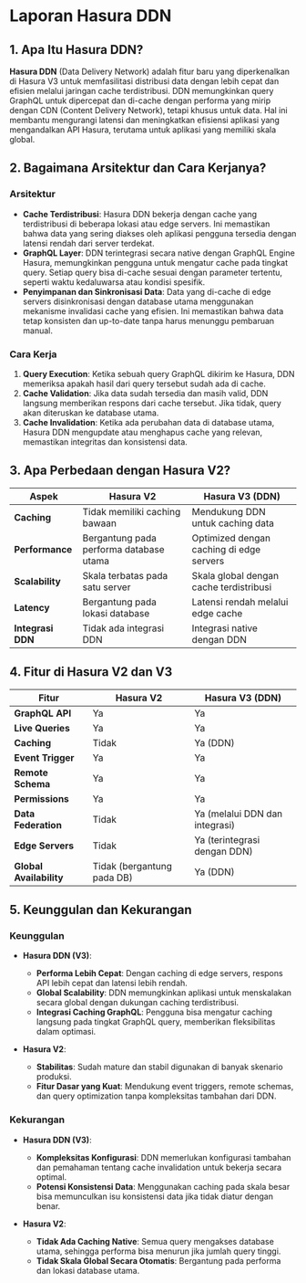 # Laporan Hasura DDN

## 1. Apa Itu Hasura DDN?

**Hasura DDN** (Data Delivery Network) adalah fitur baru yang diperkenalkan di Hasura V3 untuk memfasilitasi distribusi data dengan lebih cepat dan efisien melalui jaringan cache terdistribusi. DDN memungkinkan query GraphQL untuk dipercepat dan di-cache dengan performa yang mirip dengan CDN (Content Delivery Network), tetapi khusus untuk data. Hal ini membantu mengurangi latensi dan meningkatkan efisiensi aplikasi yang mengandalkan API Hasura, terutama untuk aplikasi yang memiliki skala global.

## 2. Bagaimana Arsitektur dan Cara Kerjanya?

### Arsitektur
- **Cache Terdistribusi**: Hasura DDN bekerja dengan cache yang terdistribusi di beberapa lokasi atau edge servers. Ini memastikan bahwa data yang sering diakses oleh aplikasi pengguna tersedia dengan latensi rendah dari server terdekat.
- **GraphQL Layer**: DDN terintegrasi secara native dengan GraphQL Engine Hasura, memungkinkan pengguna untuk mengatur cache pada tingkat query. Setiap query bisa di-cache sesuai dengan parameter tertentu, seperti waktu kedaluwarsa atau kondisi spesifik.
- **Penyimpanan dan Sinkronisasi Data**: Data yang di-cache di edge servers disinkronisasi dengan database utama menggunakan mekanisme invalidasi cache yang efisien. Ini memastikan bahwa data tetap konsisten dan up-to-date tanpa harus menunggu pembaruan manual.

### Cara Kerja
1. **Query Execution**: Ketika sebuah query GraphQL dikirim ke Hasura, DDN memeriksa apakah hasil dari query tersebut sudah ada di cache.
2. **Cache Validation**: Jika data sudah tersedia dan masih valid, DDN langsung memberikan respons dari cache tersebut. Jika tidak, query akan diteruskan ke database utama.
3. **Cache Invalidation**: Ketika ada perubahan data di database utama, Hasura DDN mengupdate atau menghapus cache yang relevan, memastikan integritas dan konsistensi data.

## 3. Apa Perbedaan dengan Hasura V2?

| **Aspek**            | **Hasura V2**                          | **Hasura V3 (DDN)**                      |
|---------------------|----------------------------------------|-----------------------------------------|
| **Caching**         | Tidak memiliki caching bawaan          | Mendukung DDN untuk caching data        |
| **Performance**     | Bergantung pada performa database utama| Optimized dengan caching di edge servers|
| **Scalability**     | Skala terbatas pada satu server        | Skala global dengan cache terdistribusi |
| **Latency**         | Bergantung pada lokasi database        | Latensi rendah melalui edge cache       |
| **Integrasi DDN**   | Tidak ada integrasi DDN                | Integrasi native dengan DDN             |

## 4. Fitur di Hasura V2 dan V3

| **Fitur**                | **Hasura V2**                | **Hasura V3 (DDN)**              |
|------------------------|-----------------------------|---------------------------------|
| **GraphQL API**        | Ya                          | Ya                              |
| **Live Queries**       | Ya                          | Ya                              |
| **Caching**            | Tidak                       | Ya (DDN)                        |
| **Event Trigger**      | Ya                          | Ya                              |
| **Remote Schema**      | Ya                          | Ya                              |
| **Permissions**        | Ya                          | Ya                              |
| **Data Federation**    | Tidak                       | Ya (melalui DDN dan integrasi) |
| **Edge Servers**       | Tidak                       | Ya (terintegrasi dengan DDN)   |
| **Global Availability**| Tidak (bergantung pada DB)  | Ya (DDN)                        |

## 5. Keunggulan dan Kekurangan

### Keunggulan
- **Hasura DDN (V3)**:
  - **Performa Lebih Cepat**: Dengan caching di edge servers, respons API lebih cepat dan latensi lebih rendah.
  - **Global Scalability**: DDN memungkinkan aplikasi untuk menskalakan secara global dengan dukungan caching terdistribusi.
  - **Integrasi Caching GraphQL**: Pengguna bisa mengatur caching langsung pada tingkat GraphQL query, memberikan fleksibilitas dalam optimasi.

- **Hasura V2**:
  - **Stabilitas**: Sudah mature dan stabil digunakan di banyak skenario produksi.
  - **Fitur Dasar yang Kuat**: Mendukung event triggers, remote schemas, dan query optimization tanpa kompleksitas tambahan dari DDN.

### Kekurangan
- **Hasura DDN (V3)**:
  - **Kompleksitas Konfigurasi**: DDN memerlukan konfigurasi tambahan dan pemahaman tentang cache invalidation untuk bekerja secara optimal.
  - **Potensi Konsistensi Data**: Menggunakan caching pada skala besar bisa memunculkan isu konsistensi data jika tidak diatur dengan benar.

- **Hasura V2**:
  - **Tidak Ada Caching Native**: Semua query mengakses database utama, sehingga performa bisa menurun jika jumlah query tinggi.
  - **Tidak Skala Global Secara Otomatis**: Bergantung pada performa dan lokasi database utama.

